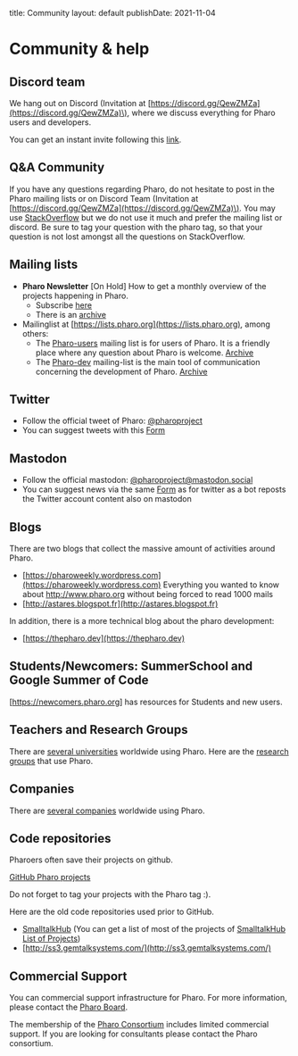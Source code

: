 title: Community
layout: default
publishDate: 2021-11-04

# Community & help



## Discord team

We hang out on Discord \(Invitation at [https://discord.gg/QewZMZa](https://discord.gg/QewZMZa)\), where we discuss everything for Pharo users and developers.

You can get an instant invite following this [link](https://discord.gg/QewZMZa).

## Q&A Community


If you have any questions regarding Pharo, do not hesitate to post in the Pharo mailing lists or on Discord Team \(Invitation at [https://discord.gg/QewZMZa](https://discord.gg/QewZMZa)\). You may use [StackOverflow](http://stackoverflow.com/tags/pharo) but we do not use it much and prefer the mailing list or discord. Be sure to tag your question with the pharo tag, so that your question is not lost amongst all the questions on StackOverflow.


## Mailing lists

- **Pharo Newsletter** [On Hold] How to get a monthly overview of the projects happening in Pharo. 
  - Subscribe [here](https://us11.list-manage.com/subscribe?u=6f667565c2569234585a7be77&id=048680a940)
  - There is an [archive](http://us11.campaign-archive1.com/home/?u=6f667565c2569234585a7be77&id=048680a940)
- Mailinglist at [https://lists.pharo.org](https://lists.pharo.org), among others:
  - The [Pharo-users](https://lists.pharo.org/list/pharo-users.lists.pharo.org) mailing list is for users of Pharo. It is a friendly place where any question about Pharo is welcome. [Archive](https://lists.pharo.org/empathy/list/pharo-users.lists.pharo.org)
  - The [Pharo-dev](https://lists.pharo.org/list/pharo-dev.lists.pharo.org) mailing-list is the main tool of communication concerning the development of Pharo. [Archive](https://lists.pharo.org/empathy/list/pharo-dev.lists.pharo.org)



## Twitter

- Follow the official tweet of Pharo: [@pharoproject](https://twitter.com/pharoproject)  
- You can suggest tweets with this [Form](https://app.apptivegrid.de/api/r/6229e13b3572c1b617a7ebbc/6645c6aad13ed136b5d4d3f8/BDOmRVrRfuAzfyGa0wnkNTzic0KuzBgd7APFrrA3V8og1oOhTEp)

## Mastodon

- Follow the official mastodon: [@pharoproject@mastodon.social](https://mastodon.social/@pharoproject)
- You can suggest news via the same [Form](https://app.apptivegrid.de/api/r/612605fabe7d991c4f888815/6183da37558280637b8cf0cd) as for twitter as a bot reposts the Twitter account content also on mastodon

## Blogs

There are two blogs that collect the massive amount of activities around Pharo. 
- [https://pharoweekly.wordpress.com](https://pharoweekly.wordpress.com) Everything you wanted to know about http://www.pharo.org without being forced to read 1000 mails
- [http://astares.blogspot.fr](http://astares.blogspot.fr) 

In addition, there is a more technical blog about the pharo development:
- [https://thepharo.dev](https://thepharo.dev)

## Students/Newcomers: SummerSchool and Google Summer of Code

[https://newcomers.pharo.org] has resources for Students and new users.


## Teachers and Research Groups

There are [several universities](Teachers) worldwide using Pharo.  Here are the [research groups](ResearchGroups) that use Pharo.

## Companies

There are [several companies](Companies) worldwide using Pharo.  

## Code repositories

Pharoers often save their projects on github.

[GitHub Pharo projects](https://github.com/topics/pharo)

Do not forget to tag your projects with the Pharo tag :).

Here are the old code repositories used prior to GitHub.
- [SmalltalkHub](http://smalltalkhub.com) \(You can get a list of most of the projects of [SmalltalkHub List of Projects](http://smalltalkhub.com/list)\)
- [http://ss3.gemtalksystems.com/](http://ss3.gemtalksystems.com/)



## Commercial Support

You can commercial support infrastructure for Pharo. For more information, please
contact the <a href="mailto:board@pharo.org">Pharo Board</a>.

The membership of the [Pharo Consortium](http://consortium.pharo.org) includes limited commercial support.
If you are looking for consultants please contact the Pharo consortium.

